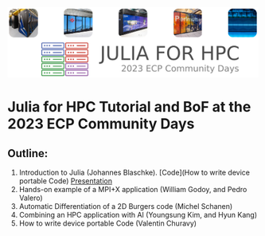 <p align="center">
  <img src="assets/Julia_for_HPC_ECP.png" alt="Julia for HPC ECP Community Days" width="600" />
</p>

# Julia for HPC Tutorial and BoF at the 2023 ECP Community Days

## Outline:
1. Introduction to Julia (Johannes Blaschke). [Code](How to write device portable Code) [Presentation](https://jblaschke.github.io/HPC-Julia/presentation_index.html#/)
2. Hands-on example of a MPI+X application (William Godoy, and Pedro Valero)
3. Automatic Differentiation of a 2D Burgers code (Michel Schanen)
4. Combining an HPC application with AI (Youngsung Kim, and Hyun Kang)
5. How to write device portable Code (Valentin Churavy)
